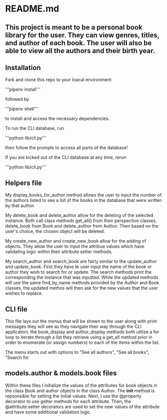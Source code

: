 # README.md

## This project is meant to be a personal book library for the user. They can view genres, titles, and author of each book. The user will also be able to view all the authors and their birth year.

## Installation

 Fork and clone this repo to your loacal environment

'''pipenv install'''

followed by 

'''pipenv shell''' 

to install and access the necessary dependencies. 

To run the CLI database, run 

'''python lib/cli.py'''

then follow the prompts to access all parts of the database!

If you are kicked out of the CLI database at any time, rerun 

'''python lib/cli.py'''

## Helpers file
My display_books_for_author method allows the user to input the number of the authors listed to see a list of the books in the database that were written by that author. 

My delete_book and delete_author allow for the deleting of the selected instance. Both call class methods get_all() from their perspective classes, delete_book from Book and delete_author from Author. Then based on the user's choice, the chosen object will be deleted.

My create_new_author and create_new_book allow for the adding of objects. They allow the user to input the attribue values which have validating logic within their attribute setter methods.

My search_author and search_book are fairly similar to the update_author and update_book. First they have te user input the name of the book or author they wish to search for or update. The search methods print the corresponding the instance that was inputted. While the updated methods will use the same find_by_name methods provided by the Author and Book classes, the updated methos will then ask for the new values that the user wishes to replace.

## CLI file
This file lays out the menus that will be shown to the user along with print messages they will see as they navigate their way through the CLI application. the book_display and author_display methods both utilize a for loop to iterate through a list they retrieve using a get_all method prior in order to enumerate (or assign numbers) to each of the items within the list.

The menu starts out with options to "See all authors", "See all books", "Search for 

## models.author & models.book files
Within these files I initialize the values of the attributes for book objects in the class Book and author objects in the class Author. The __init__ method is repsonsible for setting the initial values. Next, I use the @property decorator to use getter methods for each attribute. Then, the @attribute.setter decorators are used to set the new values of the attribute and have some additional validation logic.



